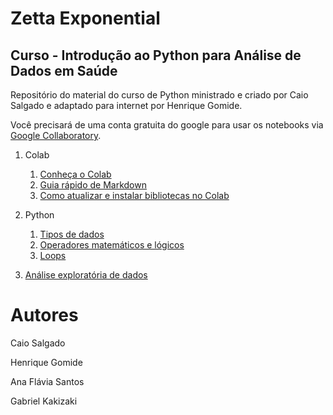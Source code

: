 # Zetta Exponential
## Curso - Introdução ao Python para Análise de Dados em Saúde

Repositório do material do curso de Python ministrado e criado por Caio Salgado e adaptado para internet por Henrique Gomide.

Você precisará de uma conta gratuita do google para usar os notebooks via [Google Collaboratory](https://colab.research.google.com).

1. Colab
    1. [Conheça o Colab](https://github.com/zetta-health/exp-curso-python-saude/blob/master/PySaude_01_colab_visao_geral_01.ipynb)
    2. [Guia rápido de Markdown](https://github.com/zetta-health/exp-curso-python-saude/blob/master/PySaude_01_colab_visao_geral_02_markdown.ipynb)
    3. [Como atualizar e instalar bibliotecas no Colab](https://github.com/zetta-health/exp-curso-python-saude/blob/master/PySaude_01_colab_visao_geral_03_bibliotecas.ipynb)
    

2. Python 
    1. [Tipos de dados](https://github.com/zetta-health/exp-curso-python-saude/blob/master/PySaude_02_python_loops_01.ipynb)
    2. [Operadores matemáticos e lógicos](https://github.com/zetta-health/exp-curso-python-saude/blob/master/PySaude_02_python_tipos_de_operadores_03.ipynb)
    3. [Loops](https://github.com/zetta-health/exp-curso-python-saude/blob/master/PySaude_02_python_loops_01.ipynb)

3. [Análise exploratória de dados](https://github.com/zetta-health/exp-curso-python-saude/blob/master/PySaude_03_python_analise_exploratoria_de_dados.ipynb)

# Autores

Caio Salgado <!-- inserir linkdn -->

Henrique Gomide <!-- inserir linkdn -->

Ana Flávia Santos <!-- inserir linkdn -->

Gabriel Kakizaki <!-- inserir linkdn -->
